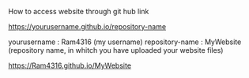 How to access website through git hub link

https://yourusername.github.io/repository-name


yourusername : Ram4316 (my username)
repository-name : MyWebsite (repository name, in whitch you have uploaded your website files)


https://Ram4316.github.io/MyWebsite
